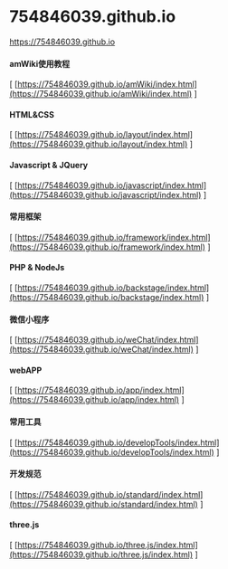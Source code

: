 # 754846039.github.io
https://754846039.github.io

#### amWiki使用教程
[ [https://754846039.github.io/amWiki/index.html](https://754846039.github.io/amWiki/index.html) ]
#### HTML&CSS
[ [https://754846039.github.io/layout/index.html](https://754846039.github.io/layout/index.html) ]
#### Javascript & JQuery
[ [https://754846039.github.io/javascript/index.html](https://754846039.github.io/javascript/index.html) ]
#### 常用框架
[ [https://754846039.github.io/framework/index.html](https://754846039.github.io/framework/index.html) ]
#### PHP & NodeJs
[ [https://754846039.github.io/backstage/index.html](https://754846039.github.io/backstage/index.html) ]
#### 微信小程序
[ [https://754846039.github.io/weChat/index.html](https://754846039.github.io/weChat/index.html) ]
#### webAPP
[ [https://754846039.github.io/app/index.html](https://754846039.github.io/app/index.html) ]
#### 常用工具
[ [https://754846039.github.io/developTools/index.html](https://754846039.github.io/developTools/index.html) ]
#### 开发规范
[ [https://754846039.github.io/standard/index.html](https://754846039.github.io/standard/index.html) ]
#### three.js
[ [https://754846039.github.io/three.js/index.html](https://754846039.github.io/three.js/index.html) ]

